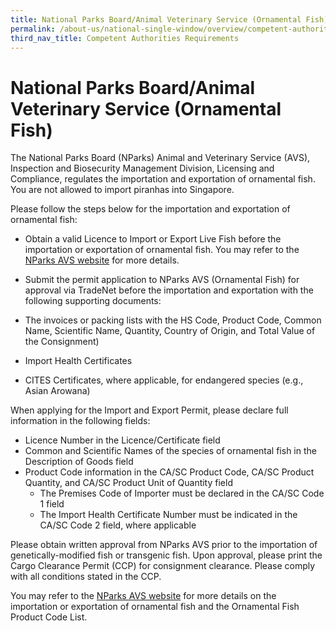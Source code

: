 ```yaml
---
title: National Parks Board/Animal Veterinary Service (Ornamental Fish)
permalink: /about-us/national-single-window/overview/competent-authorities-requirements/AVS-Fish
third_nav_title: Competent Authorities Requirements
---
```



# National Parks Board/Animal Veterinary Service (Ornamental Fish)

The National Parks Board (NParks) Animal and Veterinary Service (AVS), Inspection and Biosecurity Management Division, Licensing and Compliance, regulates the importation and exportation of ornamental fish. You are not allowed to import piranhas into Singapore.

Please follow the steps below for the importation and exportation of ornamental fish:

-   Obtain a valid Licence to Import or Export Live Fish before the importation or exportation of ornamental fish. You may refer to the [NParks AVS website](http://www.nparks.gov.sg/avs) for more details.
-   Submit the permit application to NParks AVS (Ornamental Fish) for approval via TradeNet before the importation and exportation with the following supporting documents:

-   The invoices or packing lists with the HS Code, Product Code, Common Name, Scientific Name, Quantity, Country of Origin, and Total Value of the Consignment)
-   Import Health Certificates
-   CITES Certificates, where applicable, for endangered species (e.g., Asian Arowana)

When applying for the Import and Export Permit, please declare full information in the following fields:

-   Licence Number in the Licence/Certificate field
-   Common and Scientific Names of the species of ornamental fish in the Description of Goods field
-   Product Code information in the CA/SC Product Code, CA/SC Product Quantity, and CA/SC Product Unit of Quantity field  
    - The Premises Code of Importer must be declared in the CA/SC Code 1 field  
    - The Import Health Certificate Number must be indicated in the CA/SC Code 2 field, where applicable

Please obtain written approval from NParks AVS prior to the importation of genetically-modified fish or transgenic fish. Upon approval, please print the Cargo Clearance Permit (CCP) for consignment clearance. Please comply with all conditions stated in the CCP.

You may refer to the [NParks AVS website](http://www.nparks.gov.sg/avs) for more details on the importation or exportation of ornamental fish and the Ornamental Fish Product Code List.
